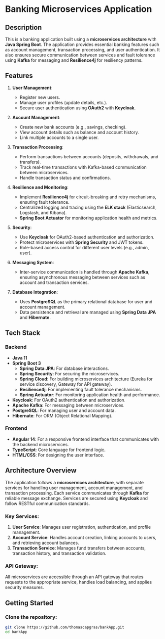 # Banking Microservices Application

## Description

This is a banking application built using a **microservices architecture** with **Java Spring Boot**. The application provides essential banking features such as account management, transaction processing, and user authentication. It also ensures secure communication between services and fault tolerance using **Kafka** for messaging and **Resilience4j** for resiliency patterns.

## Features

1. **User Management**:
   - Register new users.
   - Manage user profiles (update details, etc.).
   - Secure user authentication using **OAuth2** with **Keycloak**.
   
2. **Account Management**:
   - Create new bank accounts (e.g., savings, checking).
   - View account details such as balance and account history.
   - Link multiple accounts to a single user.

3. **Transaction Processing**:
   - Perform transactions between accounts (deposits, withdrawals, and transfers).
   - Track real-time transactions with Kafka-based communication between microservices.
   - Handle transaction status and confirmations.
   
4. **Resilience and Monitoring**:
   - Implement **Resilience4j** for circuit-breaking and retry mechanisms, ensuring fault tolerance.
   - Centralized logging and tracing using the **ELK stack** (Elasticsearch, Logstash, and Kibana).
   - **Spring Boot Actuator** for monitoring application health and metrics.

5. **Security**:
   - Use **Keycloak** for OAuth2-based authentication and authorization.
   - Protect microservices with **Spring Security** and JWT tokens.
   - Role-based access control for different user levels (e.g., admin, user).

6. **Messaging System**:
   - Inter-service communication is handled through **Apache Kafka**, ensuring asynchronous messaging between services such as account and transaction services.

7. **Database Integration**:
   - Uses **PostgreSQL** as the primary relational database for user and account management.
   - Data persistence and retrieval are managed using **Spring Data JPA** and **Hibernate**.

## Tech Stack

### Backend
- **Java 11**
- **Spring Boot 3**
  - **Spring Data JPA**: For database interactions.
  - **Spring Security**: For securing the microservices.
  - **Spring Cloud**: For building microservices architecture (Eureka for service discovery, Gateway for API gateway).
  - **Resilience4j**: For implementing fault tolerance mechanisms.
  - **Spring Actuator**: For monitoring application health and performance.
- **Keycloak**: For OAuth2 authentication and authorization.
- **Apache Kafka**: For messaging between microservices.
- **PostgreSQL**: For managing user and account data.
- **Hibernate**: For ORM (Object Relational Mapping).

### Frontend
- **Angular 14**: For a responsive frontend interface that communicates with the backend microservices.
- **TypeScript**: Core language for frontend logic.
- **HTML/CSS**: For designing the user interface.

## Architecture Overview

The application follows a **microservices architecture**, with separate services for handling user management, account management, and transaction processing. Each service communicates through **Kafka** for reliable message exchange. Services are secured using **Keycloak** and follow RESTful communication standards.

### Key Services:
1. **User Service**: Manages user registration, authentication, and profile management.
2. **Account Service**: Handles account creation, linking accounts to users, and retrieving account balances.
3. **Transaction Service**: Manages fund transfers between accounts, transaction history, and transaction validation.

### API Gateway:
All microservices are accessible through an API gateway that routes requests to the appropriate service, handles load balancing, and applies security measures.

## Getting Started

### Clone the repository:

```bash
git clone https://github.com/thomascapgras/bankApp.git
cd bankApp
